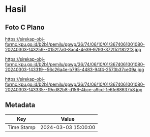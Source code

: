 # Hasil

## Foto C Plano

https://sirekap-obj-formc.kpu.go.id/b2b1/pemilu/ppwp/36/74/06/10/01/3674061001080-20240303-143259--0152f7a0-8ac4-4e39-9793-372f521822f3.jpg

https://sirekap-obj-formc.kpu.go.id/b2b1/pemilu/ppwp/36/74/06/10/01/3674061001080-20240303-143319--56c26a4e-b795-4483-94f4-2573b37ce09a.jpg

https://sirekap-obj-formc.kpu.go.id/b2b1/pemilu/ppwp/36/74/06/10/01/3674061001080-20240303-143335--f9cd82b8-d156-4bce-a9cd-1e6fe88637b8.jpg


## Metadata

| Key        | Value               |
| ---------- | ------------------- |
| Time Stamp | 2024-03-03 15:00:00 |



